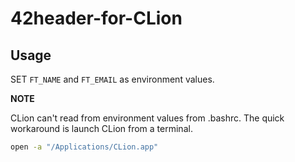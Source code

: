 # 42header-for-CLion

## Usage
SET `FT_NAME` and `FT_EMAIL` as environment values.

**NOTE**

CLion can't read from environment values from .bashrc. The quick workaround is launch CLion from a terminal.
```bash
open -a "/Applications/CLion.app"
```
